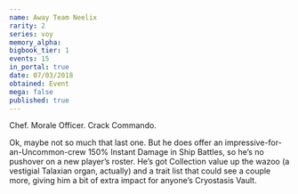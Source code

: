 ```yaml
---
name: Away Team Neelix
rarity: 2
series: voy
memory_alpha:
bigbook_tier: 1
events: 15
in_portal: true
date: 07/03/2018
obtained: Event
mega: false
published: true
---
```


Chef. Morale Officer. Crack Commando.

Ok, maybe not so much that last one. But he does offer an impressive-for-an-Uncommon-crew 150% Instant Damage in Ship Battles, so he’s no pushover on a new player’s roster. He’s got Collection value up the wazoo (a vestigial Talaxian organ, actually) and a trait list that could see a couple more, giving him a bit of extra impact for anyone’s Cryostasis Vault.
